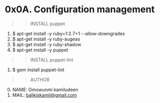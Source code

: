 # 0x0A. Configuration management

>>INSTALL puppet
1. $ apt-get install -y ruby=1:2.7+1 --allow-downgrades
2. $ apt-get install -y ruby-augeas
3. $ apt-get install -y ruby-shadow
4. $ apt-get install -y puppet

>>INSTALL puppet-lint
1. $ gem install puppet-lint

>>AUTHOR
0. NAME:   Omowunmi kamiludeen
1. MAIL:   balikiskamil@gmail.com
